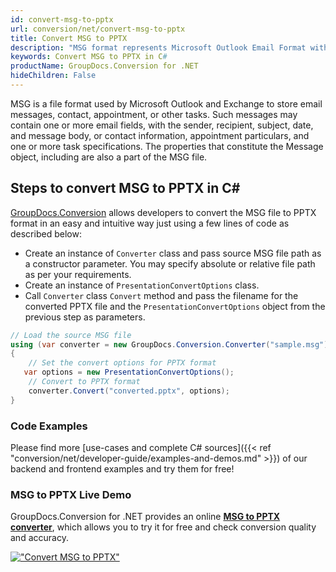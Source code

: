 ```yaml
---
id: convert-msg-to-pptx
url: conversion/net/convert-msg-to-pptx
title: Convert MSG to PPTX
description: "MSG format represents Microsoft Outlook Email Format with .msg extension. Learn how to convert MSG to PPTX file programmatically in C# language using GroupDocs.Conversion for .NET library."
keywords: Convert MSG to PPTX in C#
productName: GroupDocs.Conversion for .NET
hideChildren: False
---
```


MSG is a file format used by Microsoft Outlook and Exchange to store email messages, contact, appointment, or other tasks. Such messages may contain one or more email fields, with the sender, recipient, subject, date, and message body, or contact information, appointment particulars, and one or more task specifications. The properties that constitute the Message object, including are also a part of the MSG file.

## Steps to convert MSG to PPTX in C#

[GroupDocs.Conversion](https://products.groupdocs.com/conversion/net) allows developers to convert the MSG file to PPTX format in an easy and intuitive way just using a few lines of code as described below:

* Create an instance of `Converter` class and pass source MSG file path as a constructor parameter. You may specify absolute or relative file path as per your requirements. 
* Create an instance of `PresentationConvertOptions` class.
* Call `Converter` class `Convert` method and pass the filename for the converted PPTX file and the `PresentationConvertOptions` object from the previous step as parameters.

```csharp
// Load the source MSG file
using (var converter = new GroupDocs.Conversion.Converter("sample.msg"))
{
    // Set the convert options for PPTX format
   var options = new PresentationConvertOptions();
    // Convert to PPTX format
    converter.Convert("converted.pptx", options);
}
```

### Code Examples

Please find more [use-cases and complete C# sources]({{< ref "conversion/net/developer-guide/examples-and-demos.md" >}}) of our backend and frontend examples and try them for free!

### MSG to PPTX Live Demo

GroupDocs.Conversion for .NET provides an online [**MSG to PPTX converter**](https://products.groupdocs.app/conversion/msg-to-pptx), which allows you to try it for free and check conversion quality and accuracy.

[!["Convert MSG to PPTX"](conversion/net/images/convert-to-pptx/convert-msg-to-pptx.png)](https://products.groupdocs.app/conversion/msg-to-pptx)